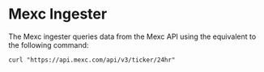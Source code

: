 # Mexc Ingester

The Mexc ingester queries data from the Mexc API
using the equivalent to the following command:

```shell
curl "https://api.mexc.com/api/v3/ticker/24hr"
```

